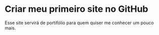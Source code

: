# Criar meu primeiro site no GitHub
Esse site servirá de portifólio para quem quiser me conhecer um pouco mais.
